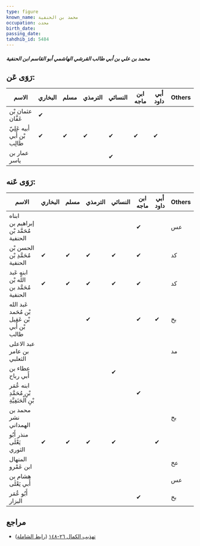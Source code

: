```yaml
---
type: figure
known_name: محمد بن الحنفية
occupation: محدث
birth_date:
passing_date:
tahdhib_id: 5484
---
```

##### محمد بن علي بن أبي طالب القرشي الهاشمي أبو القاسم ابن الحنفية

## رَوَى عَن:
| الاسم                       | البخاري | مسلم | الترمذي | النسائي | ابن ماجه | أبي داود | Others |
| --------------------------- | ------- | ---- | ------- | ------- | -------- | -------- | ------ |
| عثمان بْن عَفَّان           | ✔       |      |         |         |          |          |        |
| أبيه عَلِيّ بْن أَبي طَالِب | ✔       | ✔    | ✔       | ✔       | ✔        | ✔        |        |
| عمار بن ياسر                |         |      |         | ✔       |          |          |        |
## رَوَى عَنه:
| الاسم                                         | البخاري | مسلم | الترمذي | النسائي | ابن ماجه | أبي داود | Others |
| --------------------------------------------- | ------- | ---- | ------- | ------- | -------- | -------- | ------ |
| ابناه إبراهيم بن مُحَمَّد بْن الحنفية         |         |      |         |         | ✔        |          | عس     |
| الحسن بْن مُحَمَّدِ بْن الحنفية               | ✔       | ✔    | ✔       | ✔       | ✔        |          | كد     |
| ابنه عَبد اللَّه بْن مُحَمَّد بن الحنفية      | ✔       | ✔    | ✔       | ✔       | ✔        |          | كد     |
| عَبد الله بْن مُحَمد بْن عَقِيل بْن أَبي طالب |         |      | ✔       |         | ✔        | ✔        | بخ     |
| عبد الاعلى بن عامر الثعلبي                    |         |      |         |         |          |          | مد     |
| عطاء بن أَبي رباح                             |         |      |         | ✔       |          |          |        |
| ابنه عُمَر بْنِ مُحَمَّدِ بْنِ الْحَنَفِيَّةِ |         |      |         |         | ✔        |          |        |
| محمد بن نشر الهمداني                          |         |      |         |         |          |          | بخ     |
| منذر أَبُو يَعْلَى الثوري                     | ✔       | ✔    | ✔       | ✔       |          | ✔        |        |
| المنهال ابن عَمْرو                            |         |      |         |         |          |          | عخ     |
| هشام بن أَبي يَعْلَى                          |         |      |         |         |          |          | عس     |
| أَبُو عُمَر البزار                            |         |      |         |         | ✔        |          | بخ     |
## مراجع
- [تهذيب الكمال ٢٦-١٤٨](obsidian://open?vault=Tahdhib-al-Kamal&file=Figures/٥٤٨٤-محمد%20بن%20علي%20بن%20أبي%20طالب%20القرشي%20الهاشمي%20أبو%20القاسم%20ابن%20الحنفية) ([رابط الشاملة](https://shamela.ws/book/3722/13896))